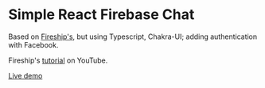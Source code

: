 # Simple React Firebase Chat

Based on [Fireship's](https://github.com/fireship-io/react-firebase-chat), but using Typescript, Chakra-UI; adding authentication with Facebook.

Fireship's [tutorial](https://youtu.be/zQyrwxMPm88) on YouTube.

[Live demo](https://fireship-demos.web.app/)
